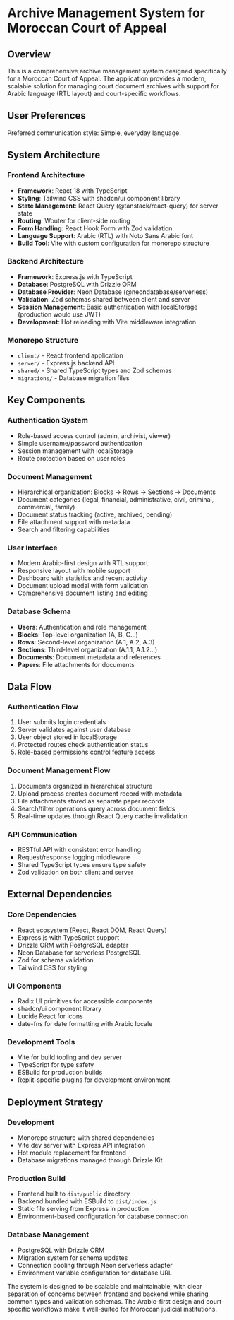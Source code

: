 # Archive Management System for Moroccan Court of Appeal

## Overview

This is a comprehensive archive management system designed specifically for a Moroccan Court of Appeal. The application provides a modern, scalable solution for managing court document archives with support for Arabic language (RTL layout) and court-specific workflows.

## User Preferences

Preferred communication style: Simple, everyday language.

## System Architecture

### Frontend Architecture
- **Framework**: React 18 with TypeScript
- **Styling**: Tailwind CSS with shadcn/ui component library
- **State Management**: React Query (@tanstack/react-query) for server state
- **Routing**: Wouter for client-side routing
- **Form Handling**: React Hook Form with Zod validation
- **Language Support**: Arabic (RTL) with Noto Sans Arabic font
- **Build Tool**: Vite with custom configuration for monorepo structure

### Backend Architecture
- **Framework**: Express.js with TypeScript
- **Database**: PostgreSQL with Drizzle ORM
- **Database Provider**: Neon Database (@neondatabase/serverless)
- **Validation**: Zod schemas shared between client and server
- **Session Management**: Basic authentication with localStorage (production would use JWT)
- **Development**: Hot reloading with Vite middleware integration

### Monorepo Structure
- `client/` - React frontend application
- `server/` - Express.js backend API
- `shared/` - Shared TypeScript types and Zod schemas
- `migrations/` - Database migration files

## Key Components

### Authentication System
- Role-based access control (admin, archivist, viewer)
- Simple username/password authentication
- Session management with localStorage
- Route protection based on user roles

### Document Management
- Hierarchical organization: Blocks → Rows → Sections → Documents
- Document categories (legal, financial, administrative, civil, criminal, commercial, family)
- Document status tracking (active, archived, pending)
- File attachment support with metadata
- Search and filtering capabilities

### User Interface
- Modern Arabic-first design with RTL support
- Responsive layout with mobile support
- Dashboard with statistics and recent activity
- Document upload modal with form validation
- Comprehensive document listing and editing

### Database Schema
- **Users**: Authentication and role management
- **Blocks**: Top-level organization (A, B, C...)
- **Rows**: Second-level organization (A.1, A.2, A.3)  
- **Sections**: Third-level organization (A.1.1, A.1.2...)
- **Documents**: Document metadata and references
- **Papers**: File attachments for documents

## Data Flow

### Authentication Flow
1. User submits login credentials
2. Server validates against user database
3. User object stored in localStorage
4. Protected routes check authentication status
5. Role-based permissions control feature access

### Document Management Flow
1. Documents organized in hierarchical structure
2. Upload process creates document record with metadata
3. File attachments stored as separate paper records
4. Search/filter operations query across document fields
5. Real-time updates through React Query cache invalidation

### API Communication
- RESTful API with consistent error handling
- Request/response logging middleware
- Shared TypeScript types ensure type safety
- Zod validation on both client and server

## External Dependencies

### Core Dependencies
- React ecosystem (React, React DOM, React Query)
- Express.js with TypeScript support
- Drizzle ORM with PostgreSQL adapter
- Neon Database for serverless PostgreSQL
- Zod for schema validation
- Tailwind CSS for styling

### UI Components
- Radix UI primitives for accessible components
- shadcn/ui component library
- Lucide React for icons
- date-fns for date formatting with Arabic locale

### Development Tools
- Vite for build tooling and dev server
- TypeScript for type safety
- ESBuild for production builds
- Replit-specific plugins for development environment

## Deployment Strategy

### Development
- Monorepo structure with shared dependencies
- Vite dev server with Express API integration
- Hot module replacement for frontend
- Database migrations managed through Drizzle Kit

### Production Build
- Frontend built to `dist/public` directory
- Backend bundled with ESBuild to `dist/index.js`
- Static file serving from Express in production
- Environment-based configuration for database connection

### Database Management
- PostgreSQL with Drizzle ORM
- Migration system for schema updates
- Connection pooling through Neon serverless adapter
- Environment variable configuration for database URL

The system is designed to be scalable and maintainable, with clear separation of concerns between frontend and backend while sharing common types and validation schemas. The Arabic-first design and court-specific workflows make it well-suited for Moroccan judicial institutions.